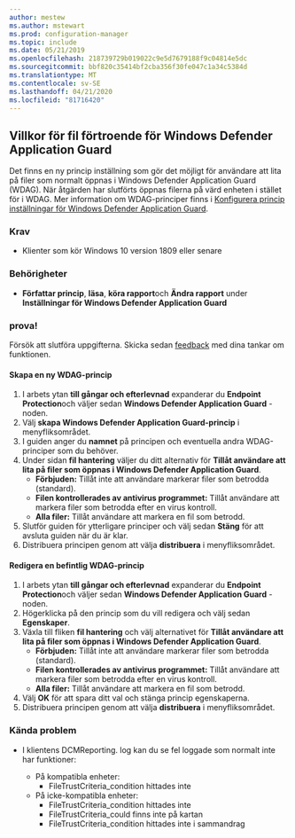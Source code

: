 ```yaml
---
author: mestew
ms.author: mstewart
ms.prod: configuration-manager
ms.topic: include
ms.date: 05/21/2019
ms.openlocfilehash: 218739729b019022c9e5d7679188f9c04814e5dc
ms.sourcegitcommit: bbf820c35414bf2cba356f30fe047c1a34c5384d
ms.translationtype: MT
ms.contentlocale: sv-SE
ms.lasthandoff: 04/21/2020
ms.locfileid: "81716420"
---
```

## <a name="windows-defender-application-guard-file-trust-criteria"></a><a name="bkmk_wdag"></a>Villkor för fil förtroende för Windows Defender Application Guard

<!--3555858-->
Det finns en ny princip inställning som gör det möjligt för användare att lita på filer som normalt öppnas i Windows Defender Application Guard (WDAG). När åtgärden har slutförts öppnas filerna på värd enheten i stället för i WDAG. Mer information om WDAG-principer finns i [Konfigurera princip inställningar för Windows Defender Application Guard](https://docs.microsoft.com/windows/security/threat-protection/windows-defender-application-guard/configure-wd-app-guard).

### <a name="prerequisites"></a>Krav

- Klienter som kör Windows 10 version 1809 eller senare

### <a name="permissions"></a>Behörigheter

- **Författar princip**, **läsa**, **köra rapport**och **Ändra rapport** under **Inställningar för Windows Defender Application Guard**

### <a name="try-it-out"></a>prova!

Försök att slutföra uppgifterna. Skicka sedan [feedback](../../../../understand/find-help.md#product-feedback) med dina tankar om funktionen.

#### <a name="create-a-new-wdag-policy"></a>Skapa en ny WDAG-princip

1. I arbets ytan **till gångar och efterlevnad** expanderar du **Endpoint Protection**och väljer sedan **Windows Defender Application Guard** -noden.
1. Välj **skapa Windows Defender Application Guard-princip** i menyfliksområdet.
1. I guiden anger du **namnet** på principen och eventuella andra WDAG-principer som du behöver.
1. Under sidan **fil hantering** väljer du ditt alternativ för **Tillåt användare att lita på filer som öppnas i Windows Defender Application Guard**.
     - **Förbjuden:** Tillåt inte att användare markerar filer som betrodda (standard).
     - **Filen kontrollerades av antivirus programmet:** Tillåt användare att markera filer som betrodda efter en virus kontroll.
     - **Alla filer:** Tillåt användare att markera en fil som betrodd.
1. Slutför guiden för ytterligare principer och välj sedan **Stäng** för att avsluta guiden när du är klar.
1. Distribuera principen genom att välja **distribuera** i menyfliksområdet.

#### <a name="edit-an-existing-wdag-policy"></a>Redigera en befintlig WDAG-princip

1. I arbets ytan **till gångar och efterlevnad** expanderar du **Endpoint Protection**och väljer sedan **Windows Defender Application Guard** -noden.
1. Högerklicka på den princip som du vill redigera och välj sedan **Egenskaper**.
1. Växla till fliken **fil hantering** och välj alternativet för **Tillåt användare att lita på filer som öppnas i Windows Defender Application Guard**.
     - **Förbjuden:** Tillåt inte att användare markerar filer som betrodda (standard).
     - **Filen kontrollerades av antivirus programmet:** Tillåt användare att markera filer som betrodda efter en virus kontroll.
     - **Alla filer:** Tillåt användare att markera en fil som betrodd.
1. Välj **OK** för att spara ditt val och stänga princip egenskaperna.
1. Distribuera principen genom att välja **distribuera** i menyfliksområdet.


### <a name="known-issues"></a>Kända problem

- I klientens DCMReporting. log kan du se fel loggade som normalt inte har funktioner:

  - På kompatibla enheter:
    - FileTrustCriteria_condition hittades inte
  - På icke-kompatibla enheter:
    - FileTrustCriteria_condition hittades inte
    - FileTrustCriteria_could finns inte på kartan
    - FileTrustCriteria_condition hittades inte i sammandrag

